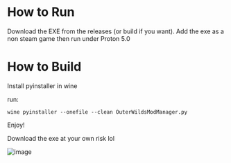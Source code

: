 # How to Run

Download the EXE from the releases (or build if you want). Add the exe as a non steam game then run under Proton 5.0

# How to Build

Install pyinstaller in wine

run: 

`wine pyinstaller --onefile --clean OuterWildsModManager.py`

Enjoy!

Download the exe at your own risk lol

![image](https://user-images.githubusercontent.com/6379273/199382480-c1550d6c-bf4d-4d72-9f79-a7b6df94fa64.png)
